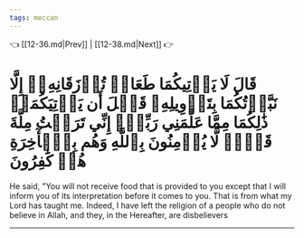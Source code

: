 ```yaml
---
tags: meccan
---
```


👈 [[12-36.md|Prev]] | [[12-38.md|Next]] 👉

# قَالَ لَا يَأۡتِيكُمَا طَعَامٞ تُرۡزَقَانِهِۦٓ إِلَّا نَبَّأۡتُكُمَا بِتَأۡوِيلِهِۦ قَبۡلَ أَن يَأۡتِيَكُمَاۚ ذَٰلِكُمَا مِمَّا عَلَّمَنِي رَبِّيٓۚ إِنِّي تَرَكۡتُ مِلَّةَ قَوۡمٖ لَّا يُؤۡمِنُونَ بِٱللَّهِ وَهُم بِٱلۡأٓخِرَةِ هُمۡ كَٰفِرُونَ

He said, "You will not receive food that is provided to you except that I will inform you of its interpretation before it comes to you. That is from what my Lord has taught me. Indeed, I have left the religion of a people who do not believe in Allah, and they, in the Hereafter, are disbelievers

---

